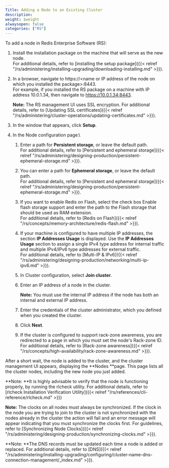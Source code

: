 ```yaml
---
Title: Adding a Node to an Existing Cluster
description: 
weight: $weight
alwaysopen: false
categories: ["RS"]
---
```

To add a node in Redis Enterprise Software (RS):

1. Install the installation package on the machine that will serve as
    the new node.\
    For additional details, refer to [installing the setup
    package]({{< relref "/rs/administering/installing-upgrading/downloading-installing.md" >}}).
1. In a browser, navigate to https://\<name or IP address of the node
    on which you installed the package\>:8443.\
    For example, if you installed the RS package on a machine with IP
    address 10.0.1.34, then navigate to https://10.0.1.34:8443.

    **Note:** The RS management UI uses SSL encryption. For additional
    details, refer to [Updating SSL
    certificates]({{< relref "/rs/administering/cluster-operations/updating-certificates.md" >}}).

1. In the window that appears, click **Setup**.
1. In the Node configuration page:\
    1. Enter a path for **Persistent storage**, or leave the default
        path.\
        For additional details, refer to [Persistent and ephemeral
        storage]({{< relref "/rs/administering/designing-production/persistent-ephemeral-storage.md" >}}).
    1. You can enter a path for **Ephemeral storage**, or leave the
        default path.\
        For additional details, refer to [Persistent and ephemeral
        storage]({{< relref "/rs/administering/designing-production/persistent-ephemeral-storage.md" >}}).
    1. If you want to enable Redis on Flash, select the check box
        Enable flash storage support and enter the path to the Flash
        storage that should be used as RAM extension.\
        For additional details, refer to [Redis on
        Flash]({{< relref "/rs/concepts/memory-architecture/redis-flash.md" >}}).
    1. If your machine is configured to have multiple IP addresses, the
        section **IP Addresses Usage** is displayed. Use the **IP
        Addresses Usage** section to assign a single IPv4 type address
        for internal traffic and multiple IPv4/IPv6 type addresses for
        external traffic.\
        For additional details, refer to [Multi-IP &
        IPv6]({{< relref "/rs/administering/designing-production/networking/multi-ip-ipv6.md" >}}).
    1. In Cluster configuration, select **Join cluster**.
    1. Enter an IP address of a node in the cluster.

        **Note:** You must use the internal IP address if the node has
        both an internal and external IP address.

    1. Enter the credentials of the cluster administrator, which you
        defined when you created the cluster.
    1. Click **Next**.
    1. If the cluster is configured to support rack-zone awareness, you
        are redirected to a page in which you must set the node's
        Rack-zone ID. For additional details, refer to [Rack-zone
        awareness]({{< relref "/rs/concepts/high-availability/rack-zone-awareness.md" >}}).

After a short wait, the node is added to the cluster, and the cluster
management UI appears, displaying the **Nodes **page. This page lists
all the cluster nodes, including the new node you just added.

**Note: **It is highly advisable to verify that the node is functioning
properly, by running the rlcheck utility. For additional details, refer
to [rlcheck Installation Verification
Utility]({{< relref "/rs/references/cli-reference/rlcheck.md" >}})

**Note:** The clocks on all nodes must always be synchronized. If the
clock in the node you are trying to join to the cluster is not
synchronized with the nodes already in the cluster the action will fail
and an error message will appear indicating that you must synchronize
the clocks first. For guidelines, refer to [Synchronizing Node
Clocks]({{< relref "/rs/administering/designing-production/synchronizing-clocks.md" >}}).

**Note: **The DNS records must be updated each time a node is added or
replaced. For additional details, refer to
[DNS]({{< relref "/rs/administering/installing-upgrading/configuring/cluster-name-dns-connection-management/_index.md" >}}).
